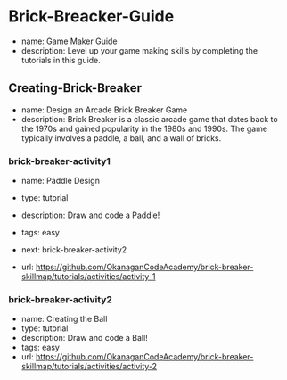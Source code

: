 # Brick-Breacker-Guide
* name: Game Maker Guide
* description: Level up your game making skills by completing the tutorials in this guide.

## Creating-Brick-Breaker
* name: Design an Arcade Brick Breaker Game
* description: Brick Breaker is a classic arcade game that dates back to the 1970s and gained popularity in the 1980s and 1990s. The game typically involves a paddle, a ball, and a wall of bricks.

### brick-breaker-activity1

* name: Paddle Design
* type: tutorial
* description: Draw and code a Paddle!
* tags: easy

* next: brick-breaker-activity2

* url: https://github.com/OkanaganCodeAcademy/brick-breaker-skillmap/tutorials/activities/activity-1

### brick-breaker-activity2

- name: Creating the Ball
- type: tutorial
- description: Draw and code a Ball!
- tags: easy
- url: https://github.com/OkanaganCodeAcademy/brick-breaker-skillmap/tutorials/activities/activity-2
